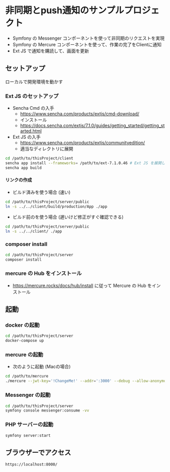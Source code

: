 # 非同期とpush通知のサンプルプロジェクト

- Symfony の Messenger コンポーネントを使って非同期のリクエストを実現
- Symfony の Mercure コンポーネントを使って、作業の完了をClientに通知
- Ext JS で通知を購読して、画面を更新

## セットアップ

ローカルで開発環境を動かす

### Ext JS のセットアップ

- Sencha Cmd の入手
  - <https://www.sencha.com/products/extjs/cmd-download/>
  - インストール
  - <https://docs.sencha.com/extjs/7.1.0/guides/getting_started/getting_started.html>
- Ext JS の入手
  - <https://www.sencha.com/products/extjs/communityedition/>
  - 適当なディレクトリに展開

```bash
cd /path/to/thisProject/client
sencha app install --frameworks= /path/to/ext-7.1.0.46 # Ext JS を展開したディレクトリ
sencha app build
```

#### リンクの作成

- ビルド済みを使う場合 (速い)

```bash
cd /path/to/thisProject/server/public
ln -s ../../client/build/production/App ./app
```

- ビルド前のを使う場合 (遅いけど修正がすぐ確認できる)

```bash
cd /path/to/thisProject/server/public
ln -s ../../client/ ./app
```

### composer install

```bash
cd /path/to/thisProject/server
composer install
```

### mercure の Hub をインストール

- <https://mercure.rocks/docs/hub/install> に従って Mercure の Hub をインストール

## 起動

### docker の起動

```bash
cd /path/to/thisProject/server
docker-compose up
```

### mercure の起動

- 次のように起動 (Macの場合)

```bash
cd /path/to/mercure
./mercure --jwt-key='!ChangeMe!' --addr=':3000' --debug --allow-anonymous --cors-allowed-origins='*' --publish-allowed-origins='http://localhost:3000'
```

### Messenger の起動

```bash
cd /path/to/thisProject/server
symfony console messenger:consume -vv
```

### PHP サーバーの起動

```bash
symfony server:start
```

## ブラウザーでアクセス

```text
https://localhost:8000/
```
